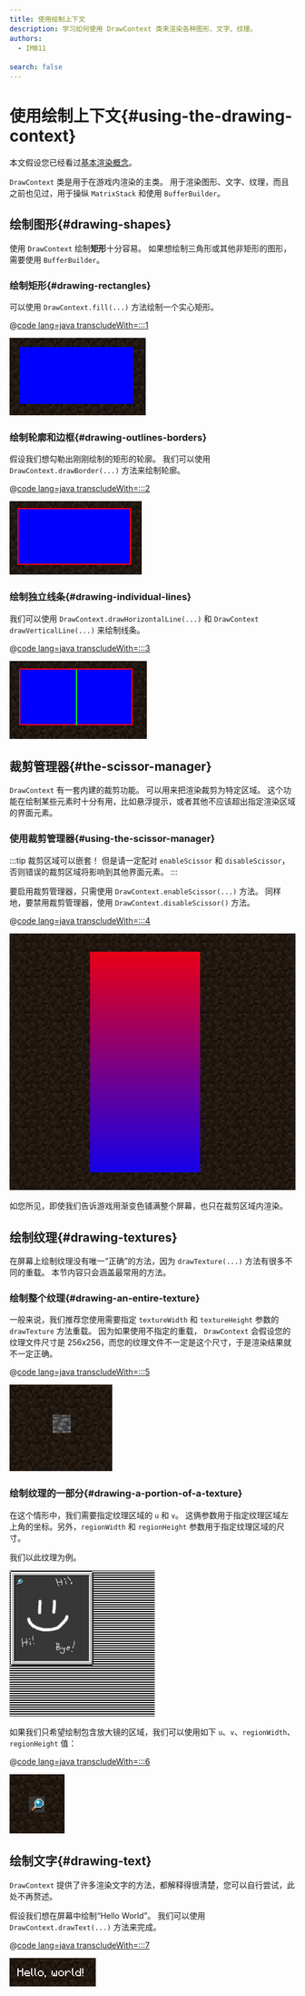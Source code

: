 ```yaml
---
title: 使用绘制上下文
description: 学习如何使用 DrawContext 类来渲染各种图形、文字、纹理。
authors:
  - IMB11

search: false
---
```


# 使用绘制上下文{#using-the-drawing-context}

本文假设您已经看过[基本渲染概念](./basic-concepts)。

`DrawContext` 类是用于在游戏内渲染的主类。 用于渲染图形、文字、纹理，而且之前也见过，用于操纵 `MatrixStack` 和使用 `BufferBuilder`。

## 绘制图形{#drawing-shapes}

使用 `DrawContext` 绘制**矩形**十分容易。 如果想绘制三角形或其他非矩形的图形，需要使用 `BufferBuilder`。

### 绘制矩形{#drawing-rectangles}

可以使用 `DrawContext.fill(...)` 方法绘制一个实心矩形。

@[code lang=java transcludeWith=:::1](@/reference/1.21/src/client/java/com/example/docs/rendering/DrawContextExampleScreen.java)

![矩形](/assets/develop/rendering/draw-context-rectangle.png)

### 绘制轮廓和边框{#drawing-outlines-borders}

假设我们想勾勒出刚刚绘制的矩形的轮廓。 我们可以使用 `DrawContext.drawBorder(...)` 方法来绘制轮廓。

@[code lang=java transcludeWith=:::2](@/reference/1.21/src/client/java/com/example/docs/rendering/DrawContextExampleScreen.java)

![带边框的矩形](/assets/develop/rendering/draw-context-rectangle-border.png)

### 绘制独立线条{#drawing-individual-lines}

我们可以使用 `DrawContext.drawHorizontalLine(...)` 和 `DrawContext drawVerticalLine(...)` 来绘制线条。

@[code lang=java transcludeWith=:::3](@/reference/1.21/src/client/java/com/example/docs/rendering/DrawContextExampleScreen.java)

![线条](/assets/develop/rendering/draw-context-lines.png)

## 裁剪管理器{#the-scissor-manager}

`DrawContext` 有一套内建的裁剪功能。 可以用来把渲染裁剪为特定区域。 这个功能在绘制某些元素时十分有用，比如悬浮提示，或者其他不应该超出指定渲染区域的界面元素。

### 使用裁剪管理器{#using-the-scissor-manager}

:::tip
裁剪区域可以嵌套！ 但是请一定配对 `enableScissor` 和 `disableScissor`，否则错误的裁剪区域将影响到其他界面元素。
:::

要启用裁剪管理器，只需使用 `DrawContext.enableScissor(...)` 方法。 同样地，要禁用裁剪管理器，使用 `DrawContext.disableScissor()` 方法。

@[code lang=java transcludeWith=:::4](@/reference/1.21/src/client/java/com/example/docs/rendering/DrawContextExampleScreen.java)

![裁剪区域](/assets/develop/rendering/draw-context-scissor.png)

如您所见，即使我们告诉游戏用渐变色铺满整个屏幕，也只在裁剪区域内渲染。

## 绘制纹理{#drawing-textures}

在屏幕上绘制纹理没有唯一“正确”的方法，因为 `drawTexture(...)` 方法有很多不同的重载。 本节内容只会涵盖最常用的方法。

### 绘制整个纹理{#drawing-an-entire-texture}

一般来说，我们推荐您使用需要指定 `textureWidth` 和 `textureHeight` 参数的 `drawTexture` 方法重载。 因为如果使用不指定的重载， `DrawContext` 会假设您的纹理文件尺寸是 256x256，而您的纹理文件不一定是这个尺寸，于是渲染结果就不一定正确。

@[code lang=java transcludeWith=:::5](@/reference/1.21/src/client/java/com/example/docs/rendering/DrawContextExampleScreen.java)

![绘制整个纹理](/assets/develop/rendering/draw-context-whole-texture.png)

### 绘制纹理的一部分{#drawing-a-portion-of-a-texture}

在这个情形中，我们需要指定纹理区域的 `u` 和 `v`。 这俩参数用于指定纹理区域左上角的坐标。另外，`regionWidth` 和 `regionHeight` 参数用于指定纹理区域的尺寸。

我们以此纹理为例。

![配方书纹理](/assets/develop/rendering/draw-context-recipe-book-background.png)

如果我们只希望绘制包含放大镜的区域，我们可以使用如下 `u`、`v`、`regionWidth`、`regionHeight` 值：

@[code lang=java transcludeWith=:::6](@/reference/1.21/src/client/java/com/example/docs/rendering/DrawContextExampleScreen.java)

![区域纹理](/assets/develop/rendering/draw-context-region-texture.png)

## 绘制文字{#drawing-text}

`DrawContext` 提供了许多渲染文字的方法，都解释得很清楚，您可以自行尝试，此处不再赘述。

假设我们想在屏幕中绘制“Hello World”。 我们可以使用 `DrawContext.drawText(...)` 方法来完成。

@[code lang=java transcludeWith=:::7](@/reference/1.21/src/client/java/com/example/docs/rendering/DrawContextExampleScreen.java)

![绘制文字](/assets/develop/rendering/draw-context-text.png)
